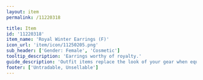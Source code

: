 ```yaml
---
layout: item
permalink: /11220318

title: Item
id: '11220318'
item_name: 'Royal Winter Earrings (F)'
icon_url: 'item/icon/11250205.png'
sub_header: ['Gender: Female', 'Cosmetic']
tooltip_description: 'Earrings worthy of royalty.'
guide_description: 'Outfit items replace the look of your gear when equipped.'
footer: ['Untradable, Unsellable']
---
```

